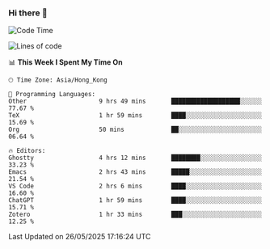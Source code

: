 ### Hi there 👋

<!--
**nicehiro/nicehiro** is a ✨ _special_ ✨ repository because its `README.md` (this file) appears on your GitHub profile.

Here are some ideas to get you started:

- 🔭 I’m currently working on ...
- 🌱 I’m currently learning ...
- 👯 I’m looking to collaborate on ...
- 🤔 I’m looking for help with ...
- 💬 Ask me about ...
- 📫 How to reach me: ...
- 😄 Pronouns: ...
- ⚡ Fun fact: ...
-->

<!--START_SECTION:waka-->
![Code Time](http://img.shields.io/badge/Code%20Time-686%20hrs%2045%20mins-blue)

![Lines of code](https://img.shields.io/badge/From%20Hello%20World%20I%27ve%20Written-1.7%20million%20lines%20of%20code-blue)

📊 **This Week I Spent My Time On** 

```text
🕑︎ Time Zone: Asia/Hong_Kong

💬 Programming Languages: 
Other                    9 hrs 49 mins       ███████████████████░░░░░░   77.67 % 
TeX                      1 hr 59 mins        ████░░░░░░░░░░░░░░░░░░░░░   15.69 % 
Org                      50 mins             ██░░░░░░░░░░░░░░░░░░░░░░░   06.64 % 

🔥 Editors: 
Ghostty                  4 hrs 12 mins       ████████░░░░░░░░░░░░░░░░░   33.23 % 
Emacs                    2 hrs 43 mins       █████░░░░░░░░░░░░░░░░░░░░   21.54 % 
VS Code                  2 hrs 6 mins        ████░░░░░░░░░░░░░░░░░░░░░   16.60 % 
ChatGPT                  1 hr 59 mins        ████░░░░░░░░░░░░░░░░░░░░░   15.71 % 
Zotero                   1 hr 33 mins        ███░░░░░░░░░░░░░░░░░░░░░░   12.25 % 
```


 Last Updated on 26/05/2025 17:16:24 UTC
<!--END_SECTION:waka-->
